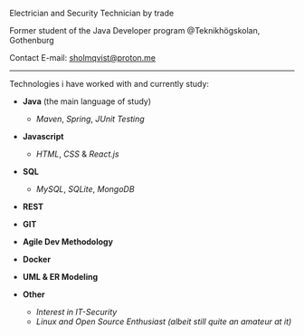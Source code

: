 Electrician and Security Technician by trade


Former student of the Java Developer program @Teknikhögskolan, Gothenburg


Contact E-mail: sholmqvist@proton.me

---

Technologies i have worked with and currently study:


- **Java** (the main language of study)
	- *Maven*, *Spring*, *JUnit Testing*



- **Javascript** 
	- *HTML*, *CSS* & *React.js*


- **SQL**
	- *MySQL*, *SQLite*, *MongoDB*


- **REST**

- **GIT**

- **Agile Dev Methodology**

- **Docker** 

- **UML & ER Modeling**


- **Other**
	- *Interest in IT-Security*
	- *Linux and Open Source Enthusiast (albeit still quite an amateur at it)*

